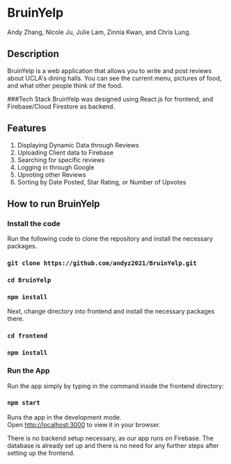 # BruinYelp

Andy Zhang, Nicole Ju, Julie Lam, Zinnia Kwan, and Chris Lung. 

## Description

BruinYelp is a web application that allows you to write and post reviews about UCLA's
dining halls. You can see the current menu, pictures of food, 
and what other people think of the food. 

###Tech Stack
BruinYelp was designed using React.js for frontend, and Firebase/Cloud Firestore as backend.

## Features

1) Displaying Dynamic Data through Reviews
2) Uploading Client data to Firebase
3) Searching for specific reviews
4) Logging in through Google
5) Upvoting other Reviews
6) Sorting by Date Posted, Star Rating, or Number of Upvotes

## How to run BruinYelp

### Install the code

Run the following code to clone the repository and install the necessary packages.

### `git clone https://github.com/andyz2021/BruinYelp.git`
### `cd BruinYelp`
### `npm install`

Next, change directory into frontend and install the necessary packages there. 

### `cd frontend`
### `npm install`

### Run the App

Run the app simply by typing in the command inside the frontend directory:

### `npm start`


Runs the app in the development mode.\
Open [http://localhost:3000](http://localhost:3000) to view it in your browser.

There is no backend setup necessary, as our app runs on Firebase. The database is already set up
and there is no need for any further steps after setting up the frontend.
